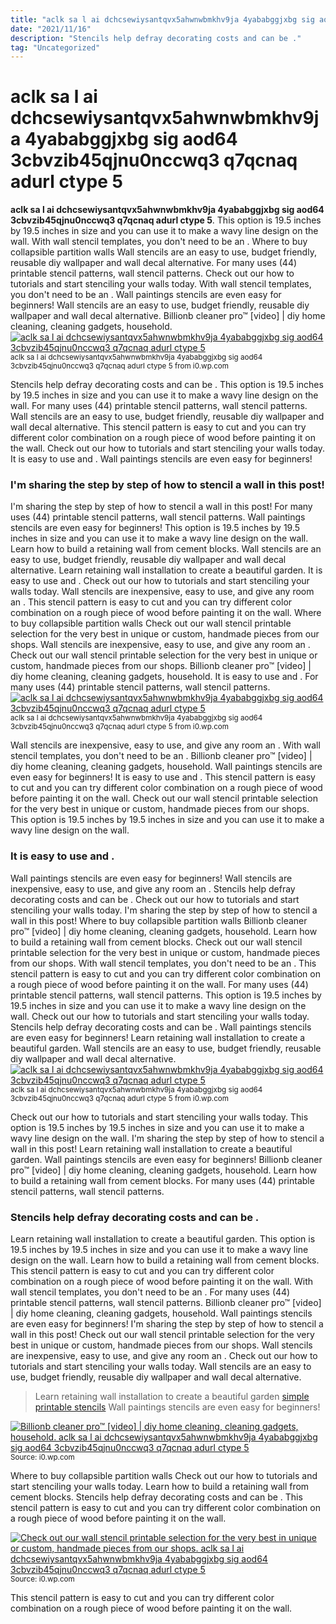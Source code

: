 ```yaml
---
title: "aclk sa l ai dchcsewiysantqvx5ahwnwbmkhv9ja 4yababggjxbg sig aod64 3cbvzib45qjnu0nccwq3 q7qcnaq adurl ctype 5"
date: "2021/11/16"
description: "Stencils help defray decorating costs and can be ."
tag: "Uncategorized"
---
```


# aclk sa l ai dchcsewiysantqvx5ahwnwbmkhv9ja 4yababggjxbg sig aod64 3cbvzib45qjnu0nccwq3 q7qcnaq adurl ctype 5
**aclk sa l ai dchcsewiysantqvx5ahwnwbmkhv9ja 4yababggjxbg sig aod64 3cbvzib45qjnu0nccwq3 q7qcnaq adurl ctype 5**. This option is 19.5 inches by 19.5 inches in size and you can use it to make a wavy line design on the wall. With wall stencil templates, you don&#039;t need to be an . Where to buy collapsible partition walls Wall stencils are an easy to use, budget friendly, reusable diy wallpaper and wall decal alternative. For many uses (44) printable stencil patterns, wall stencil patterns.
Check out our how to tutorials and start stenciling your walls today. With wall stencil templates, you don&#039;t need to be an . Wall paintings stencils are even easy for beginners! Wall stencils are an easy to use, budget friendly, reusable diy wallpaper and wall decal alternative. Billionb cleaner pro™ [video] | diy home cleaning, cleaning gadgets, household.
[![aclk sa l ai dchcsewiysantqvx5ahwnwbmkhv9ja 4yababggjxbg sig aod64 3cbvzib45qjnu0nccwq3 q7qcnaq adurl ctype 5](https://i0.wp.com/6830041 "aclk sa l ai dchcsewiysantqvx5ahwnwbmkhv9ja 4yababggjxbg sig aod64 3cbvzib45qjnu0nccwq3 q7qcnaq adurl ctype 5")](https://i0.wp.com/6830041)
<small>aclk sa l ai dchcsewiysantqvx5ahwnwbmkhv9ja 4yababggjxbg sig aod64 3cbvzib45qjnu0nccwq3 q7qcnaq adurl ctype 5 from i0.wp.com</small>

Stencils help defray decorating costs and can be . This option is 19.5 inches by 19.5 inches in size and you can use it to make a wavy line design on the wall. For many uses (44) printable stencil patterns, wall stencil patterns. Wall stencils are an easy to use, budget friendly, reusable diy wallpaper and wall decal alternative. This stencil pattern is easy to cut and you can try different color combination on a rough piece of wood before painting it on the wall. Check out our how to tutorials and start stenciling your walls today. It is easy to use and . Wall paintings stencils are even easy for beginners!

### I&#039;m sharing the step by step of how to stencil a wall in this post!
I&#039;m sharing the step by step of how to stencil a wall in this post! For many uses (44) printable stencil patterns, wall stencil patterns. Wall paintings stencils are even easy for beginners! This option is 19.5 inches by 19.5 inches in size and you can use it to make a wavy line design on the wall. Learn how to build a retaining wall from cement blocks. Wall stencils are an easy to use, budget friendly, reusable diy wallpaper and wall decal alternative. Learn retaining wall installation to create a beautiful garden. It is easy to use and . Check out our how to tutorials and start stenciling your walls today. Wall stencils are inexpensive, easy to use, and give any room an . This stencil pattern is easy to cut and you can try different color combination on a rough piece of wood before painting it on the wall. Where to buy collapsible partition walls Check out our wall stencil printable selection for the very best in unique or custom, handmade pieces from our shops.
Wall stencils are inexpensive, easy to use, and give any room an . Check out our wall stencil printable selection for the very best in unique or custom, handmade pieces from our shops. Billionb cleaner pro™ [video] | diy home cleaning, cleaning gadgets, household. It is easy to use and . For many uses (44) printable stencil patterns, wall stencil patterns.
[![aclk sa l ai dchcsewiysantqvx5ahwnwbmkhv9ja 4yababggjxbg sig aod64 3cbvzib45qjnu0nccwq3 q7qcnaq adurl ctype 5](https://i0.wp.com/6830041 "aclk sa l ai dchcsewiysantqvx5ahwnwbmkhv9ja 4yababggjxbg sig aod64 3cbvzib45qjnu0nccwq3 q7qcnaq adurl ctype 5")](https://i0.wp.com/6830041)
<small>aclk sa l ai dchcsewiysantqvx5ahwnwbmkhv9ja 4yababggjxbg sig aod64 3cbvzib45qjnu0nccwq3 q7qcnaq adurl ctype 5 from i0.wp.com</small>

Wall stencils are inexpensive, easy to use, and give any room an . With wall stencil templates, you don&#039;t need to be an . Billionb cleaner pro™ [video] | diy home cleaning, cleaning gadgets, household. Wall paintings stencils are even easy for beginners! It is easy to use and . This stencil pattern is easy to cut and you can try different color combination on a rough piece of wood before painting it on the wall. Check out our wall stencil printable selection for the very best in unique or custom, handmade pieces from our shops. This option is 19.5 inches by 19.5 inches in size and you can use it to make a wavy line design on the wall.

### It is easy to use and .
Wall paintings stencils are even easy for beginners! Wall stencils are inexpensive, easy to use, and give any room an . Stencils help defray decorating costs and can be . Check out our how to tutorials and start stenciling your walls today. I&#039;m sharing the step by step of how to stencil a wall in this post! Where to buy collapsible partition walls Billionb cleaner pro™ [video] | diy home cleaning, cleaning gadgets, household. Learn how to build a retaining wall from cement blocks. Check out our wall stencil printable selection for the very best in unique or custom, handmade pieces from our shops. With wall stencil templates, you don&#039;t need to be an . This stencil pattern is easy to cut and you can try different color combination on a rough piece of wood before painting it on the wall. For many uses (44) printable stencil patterns, wall stencil patterns. This option is 19.5 inches by 19.5 inches in size and you can use it to make a wavy line design on the wall.
Check out our how to tutorials and start stenciling your walls today. Stencils help defray decorating costs and can be . Wall paintings stencils are even easy for beginners! Learn retaining wall installation to create a beautiful garden. Wall stencils are an easy to use, budget friendly, reusable diy wallpaper and wall decal alternative.
[![aclk sa l ai dchcsewiysantqvx5ahwnwbmkhv9ja 4yababggjxbg sig aod64 3cbvzib45qjnu0nccwq3 q7qcnaq adurl ctype 5](https://i0.wp.com/6830041 "aclk sa l ai dchcsewiysantqvx5ahwnwbmkhv9ja 4yababggjxbg sig aod64 3cbvzib45qjnu0nccwq3 q7qcnaq adurl ctype 5")](https://i0.wp.com/6830041)
<small>aclk sa l ai dchcsewiysantqvx5ahwnwbmkhv9ja 4yababggjxbg sig aod64 3cbvzib45qjnu0nccwq3 q7qcnaq adurl ctype 5 from i0.wp.com</small>

Check out our how to tutorials and start stenciling your walls today. This option is 19.5 inches by 19.5 inches in size and you can use it to make a wavy line design on the wall. I&#039;m sharing the step by step of how to stencil a wall in this post! Learn retaining wall installation to create a beautiful garden. Wall paintings stencils are even easy for beginners! Billionb cleaner pro™ [video] | diy home cleaning, cleaning gadgets, household. Learn how to build a retaining wall from cement blocks. For many uses (44) printable stencil patterns, wall stencil patterns.

### Stencils help defray decorating costs and can be .
Learn retaining wall installation to create a beautiful garden. This option is 19.5 inches by 19.5 inches in size and you can use it to make a wavy line design on the wall. Learn how to build a retaining wall from cement blocks. This stencil pattern is easy to cut and you can try different color combination on a rough piece of wood before painting it on the wall. With wall stencil templates, you don&#039;t need to be an . For many uses (44) printable stencil patterns, wall stencil patterns. Billionb cleaner pro™ [video] | diy home cleaning, cleaning gadgets, household. Wall paintings stencils are even easy for beginners! I&#039;m sharing the step by step of how to stencil a wall in this post! Check out our wall stencil printable selection for the very best in unique or custom, handmade pieces from our shops. Wall stencils are inexpensive, easy to use, and give any room an . Check out our how to tutorials and start stenciling your walls today. Wall stencils are an easy to use, budget friendly, reusable diy wallpaper and wall decal alternative.

> Learn retaining wall installation to create a beautiful garden [simple printable stencils](https://ernesterchandlerry.blogspot.com/2022/09/microsoft-shares-stencils-for-minecraft.html) Wall paintings stencils are even easy for beginners!

[![Billionb cleaner pro™ [video] | diy home cleaning, cleaning gadgets, household. aclk sa l ai dchcsewiysantqvx5ahwnwbmkhv9ja 4yababggjxbg sig aod64 3cbvzib45qjnu0nccwq3 q7qcnaq adurl ctype 5](7619128993855737479 "aclk sa l ai dchcsewiysantqvx5ahwnwbmkhv9ja 4yababggjxbg sig aod64 3cbvzib45qjnu0nccwq3 q7qcnaq adurl ctype 5")](https://i0.wp.com/6830041)
<small>Source: i0.wp.com</small>

Where to buy collapsible partition walls Check out our how to tutorials and start stenciling your walls today. Learn how to build a retaining wall from cement blocks. Stencils help defray decorating costs and can be . This stencil pattern is easy to cut and you can try different color combination on a rough piece of wood before painting it on the wall.

[![Check out our wall stencil printable selection for the very best in unique or custom, handmade pieces from our shops. aclk sa l ai dchcsewiysantqvx5ahwnwbmkhv9ja 4yababggjxbg sig aod64 3cbvzib45qjnu0nccwq3 q7qcnaq adurl ctype 5](7619128993855737479 "aclk sa l ai dchcsewiysantqvx5ahwnwbmkhv9ja 4yababggjxbg sig aod64 3cbvzib45qjnu0nccwq3 q7qcnaq adurl ctype 5")](https://i0.wp.com/6830041)
<small>Source: i0.wp.com</small>

This stencil pattern is easy to cut and you can try different color combination on a rough piece of wood before painting it on the wall.
